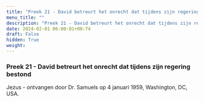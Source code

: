 ```yaml
---
title: "Preek 21 - David betreurt het onrecht dat tijdens zijn regering bestond"
menu_title: ""
description: "Preek 21 - David betreurt het onrecht dat tijdens zijn regering bestond"
date: 2024-02-01 06:00:01+00:74
draft: False
hidden: True
weight:
---
```

### Preek 21 - David betreurt het onrecht dat tijdens zijn regering bestond

Jezus - ontvangen door Dr. Samuels op 4 januari 1959, Washington, DC, USA.
